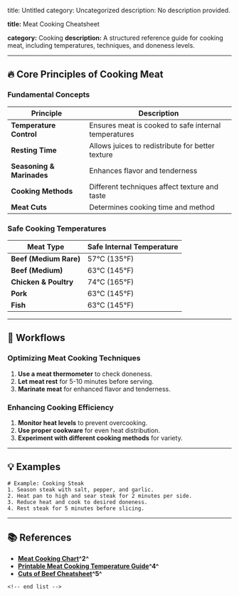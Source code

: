 title: Untitled
category: Uncategorized
description: No description provided.

**title:** Meat Cooking Cheatsheet

**category:** Cooking
**description:** A structured reference guide for cooking meat, including temperatures, techniques, and doneness levels.

---

## 🔥 **Core Principles of Cooking Meat**

### **Fundamental Concepts**

| Principle                       | Description                                          |
| ------------------------------- | ---------------------------------------------------- |
| **Temperature Control**   | Ensures meat is cooked to safe internal temperatures |
| **Resting Time**          | Allows juices to redistribute for better texture     |
| **Seasoning & Marinades** | Enhances flavor and tenderness                       |
| **Cooking Methods**       | Different techniques affect texture and taste        |
| **Meat Cuts**             | Determines cooking time and method                   |

### **Safe Cooking Temperatures**

| Meat Type                    | Safe Internal Temperature |
| ---------------------------- | ------------------------- |
| **Beef (Medium Rare)** | 57°C (135°F)            |
| **Beef (Medium)**      | 63°C (145°F)            |
| **Chicken & Poultry**  | 74°C (165°F)            |
| **Pork**               | 63°C (145°F)            |
| **Fish**               | 63°C (145°F)            |

---

## 🔄 **Workflows**

### **Optimizing Meat Cooking Techniques**

1. **Use a meat thermometer** to check doneness.
2. **Let meat rest** for 5-10 minutes before serving.
3. **Marinate meat** for enhanced flavor and tenderness.

### **Enhancing Cooking Efficiency**

1. **Monitor heat levels** to prevent overcooking.
2. **Use proper cookware** for even heat distribution.
3. **Experiment with different cooking methods** for variety.

---

## 💡 **Examples**

```plaintext
# Example: Cooking Steak
1. Season steak with salt, pepper, and garlic.  
2. Heat pan to high and sear steak for 2 minutes per side.  
3. Reduce heat and cook to desired doneness.  
4. Rest steak for 5 minutes before slicing.  
```

---

## 📚 **References**

- **[Meat Cooking Chart](https://www.fooddocs.com/haccp-plan-template/meat-cooking-chart)^2^**
- **[Printable Meat Cooking Temperature Guide](https://learningschoolcomet5b.z4.web.core.windows.net/meat-cooking-temperature-chart-printable)^4^**
- **[Cuts of Beef Cheatsheet](https://www.infogrades.com/food-drink-infographics/cuts-of-beef-cheatsheet-for-meat-treats)^5^**

```
<!-- end list -->
```